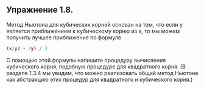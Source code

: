 ## Упражнение 1.8.
Метод Ньютона для кубических корней основан на том, что если y является приближением к
кубическому корню из x, то мы можем получить лучшее приближение по формуле
```js
(x/y2 + 2y) / 3
```
С помощью этой формулы напишите процедуру вычисления кубического корня, подобную процедуре для квадратного корня. (В разделе 1.3.4 мы увидим, что можно реализовать общий метод
Ньютона как абстракцию этих процедур для квадратного и кубического корня.)